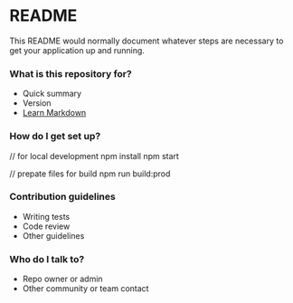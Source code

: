 # README #

This README would normally document whatever steps are necessary to get your application up and running.

### What is this repository for? ###

* Quick summary
* Version
* [Learn Markdown](https://bitbucket.org/tutorials/markdowndemo)

### How do I get set up? ###

// for local development
npm install
npm start

// prepate files for build
npm run build:prod

### Contribution guidelines ###

* Writing tests
* Code review
* Other guidelines

### Who do I talk to? ###

* Repo owner or admin
* Other community or team contact